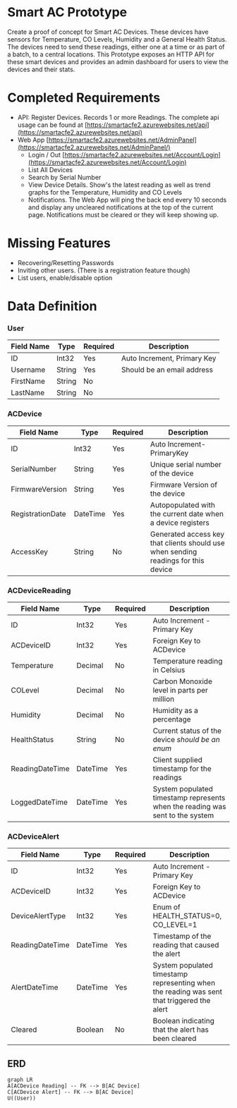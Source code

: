 # Smart AC Prototype

Create a proof of concept for Smart AC Devices.  These devices have sensors for Temperature, CO Levels, Humidity and a General Health Status.  The devices need to send these readings, either one at a time or as part of a batch, to a central locations.  This Prototype exposes an HTTP API for these smart devices and provides an admin dashboard for users to view the devices and their stats.

# Completed Requirements
- API:  Register Devices.  Records 1 or more Readings. The complete api usage can be found at [https://smartacfe2.azurewebsites.net/api](https://smartacfe2.azurewebsites.net/api)
- Web App  [https://smartacfe2.azurewebsites.net/AdminPanel](https://smartacfe2.azurewebsites.net/AdminPanel/)
	- Login / Out  [https://smartacfe2.azurewebsites.net/Account/Login](https://smartacfe2.azurewebsites.net/Account/Login)
	- List All Devices 
	- Search by Serial Number
	- View Device Details.  Show's the latest reading as well as trend graphs for the Temperature, Humidity and CO Levels
	- Notifications.  The Web App will ping the back end every 10 seconds and display any uncleared notifications at the top of the current page.  Notifications must be cleared or they will keep showing up.

# Missing Features
- Recovering/Resetting Passwords
- Inviting other users.  (There is a registration feature though)
- List users, enable/disable option

# Data Definition
### User
Field Name|Type|Required|Description
-------------|------|--------|---------
ID|Int32|Yes|Auto Increment, Primary Key
Username|String|Yes|Should be an email address
FirstName|String|No|
LastName|String|No|

### ACDevice
Field Name|Type|Required|Description
-------------|------|--------|---
ID|Int32|Yes|Auto Increment-PrimaryKey
SerialNumber|String|Yes|Unique serial number of the device
FirmwareVersion|String|Yes|Firmware Version of the device
RegistrationDate|DateTime|Yes|Autopopulated with the current date when a device registers
AccessKey|String|No|Generated access key that clients should use when sending readings for this device

### ACDeviceReading
Field Name|Type|Required|Description
-------------|------|--------|---
ID|Int32|Yes|Auto Increment - Primary Key
ACDeviceID|Int32|Yes|Foreign Key to ACDevice
Temperature|Decimal|No|Temperature reading in Celsius
COLevel|Decimal|No|Carbon Monoxide level in parts per million
Humidity|Decimal|No|Humidity as a percentage
HealthStatus|String|No|Current status of the device  *should be an enum*
ReadingDateTime|DateTime|Yes|Client supplied timestamp for the readings
LoggedDateTime|DateTime|Yes|System populated timestamp represents when the reading was sent to the system

### ACDeviceAlert
Field Name|Type|Required|Description
-------------|------|--------|---
ID|Int32|Yes|Auto Increment - Primary Key
ACDeviceID|Int32|Yes|Foreign Key to ACDevice
DeviceAlertType|Int32|Yes|Enum of HEALTH_STATUS=0, CO_LEVEL=1
ReadingDateTime|DateTime|Yes|Timestamp of the reading that caused the alert
AlertDateTime|DateTime|Yes|System populated timestamp representing when the reading was sent that triggered the alert
Cleared|Boolean|No|Boolean indicating that the alert has been cleared

## ERD
```mermaid
graph LR
A[ACDevice Reading] -- FK --> B[AC Device]
C[ACDevice Alert] -- FK --> B[AC Device]
U((User))
```
